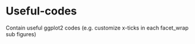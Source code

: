 # Useful-codes
Contain useful ggplot2 codes (e.g. customize x-ticks in each facet_wrap sub figures)
